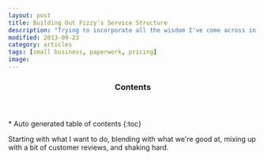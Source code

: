 ```yaml
---
layout: post
title: Building Out Fizzy's Service Structure
description: "Trying to incorporate all the wisdom I've come across in A List Apart, Smashing Mag, and Sidebar into our new site."
modified: 2013-09-23
category: articles
tags: [small business, paperwork, pricing]
image:
---
```


<section id="table-of-contents" class="toc">
  <header>
    <h3>Contents</h3>
  </header>
<div id="drawer" markdown="1">
*  Auto generated table of contents
{:toc}
</div>
</section>

Starting with what I want to do, blending with what we're good at, mixing up with a bit of customer reviews, and shaking hard.